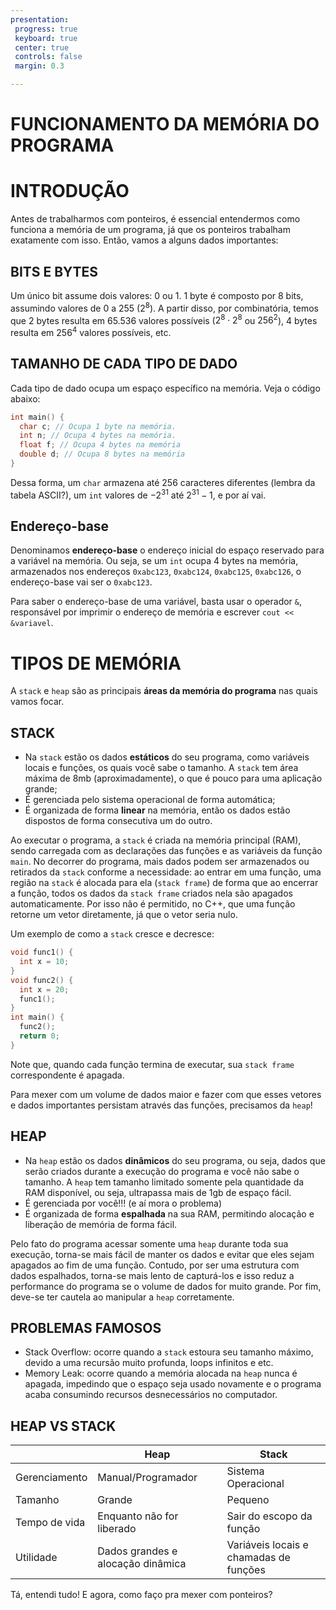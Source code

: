 ```yaml
---
presentation:
 progress: true
 keyboard: true
 center: true 
 controls: false
 margin: 0.3

---
```


<!-- slide -->
# FUNCIONAMENTO DA MEMÓRIA DO PROGRAMA

<!-- slide -->
# INTRODUÇÃO

Antes de trabalharmos com ponteiros, é essencial entendermos como funciona a memória de um programa, já que os ponteiros trabalham exatamente com isso. Então, vamos a alguns dados importantes:
  
<!-- slide -->
## BITS E BYTES

Um único bit assume dois valores: 0 ou 1.
1 byte é composto por 8 bits, assumindo valores de 0 a 255 ($2^8$). A partir disso, por combinatória, temos que 2 bytes resulta em 65.536 valores possíveis ($2^8 \cdot 2^8$ ou $256^2$), 4 bytes resulta em $256^4$ valores possíveis, etc.

<!-- slide -->

## TAMANHO DE CADA TIPO DE DADO

Cada tipo de dado ocupa um espaço específico na memória. Veja o código abaixo:

```cpp
int main() {
  char c; // Ocupa 1 byte na memória. 
  int n; // Ocupa 4 bytes na memória. 
  float f; // Ocupa 4 bytes na memória
  double d; // Ocupa 8 bytes na memória
}
```

Dessa forma, um `char` armazena até 256 caracteres diferentes (lembra da tabela ASCII?), um `int` valores de $-2^{31}$ até $2^{31} - 1$, e por aí vai.

<!-- slide -->
## Endereço-base

Denominamos **endereço-base** o endereço inicial do espaço reservado para a variável na memória. Ou seja, se um `int` ocupa 4 bytes na memória, armazenados nos endereços `0xabc123`, `0xabc124`, `0xabc125`, `0xabc126`, o endereço-base vai ser o `0xabc123`.

Para saber o endereço-base de uma variável, basta usar o operador `&`, responsável por imprimir o endereço de memória e escrever `cout << &variavel`.

<!-- slide -->
# TIPOS DE MEMÓRIA

A `stack` e `heap` são as principais **áreas da memória do programa** nas quais vamos focar.  

<!-- slide -->
## STACK

- Na `stack` estão os dados **estáticos** do seu programa, como variáveis locais e funções, os quais você sabe o tamanho. A `stack` tem área máxima de 8mb (aproximadamente), o que é pouco para uma aplicação grande;
- É gerenciada pelo sistema operacional de forma automática;
- É organizada de forma **linear** na memória, então os dados estão dispostos de forma consecutiva um do outro.

<!-- slide -->
Ao executar o programa, a `stack` é criada na memória principal (RAM), sendo carregada com as declarações das funções e as variáveis da função `main`. No decorrer do programa, mais dados podem ser armazenados ou retirados da `stack` conforme a necessidade: ao entrar em uma função, uma região na `stack` é alocada para ela (`stack frame`) de forma que ao encerrar a função, todos os dados da `stack frame` criados nela são apagados automaticamente. Por isso não é permitido, no C++, que uma função retorne um vetor diretamente, já que o vetor seria nulo.

<!-- slide -->
Um exemplo de como a `stack` cresce e decresce:

```cpp
void func1() {
  int x = 10;
}
void func2() {
  int x = 20;
  func1();
}
int main() {
  func2();
  return 0;
}
```

Note que, quando cada função termina de executar, sua `stack frame` correspondente é apagada.

<!-- slide -->
Para mexer com um volume de dados maior e fazer com que esses vetores e dados importantes persistam através das funções, precisamos da `heap`!

<!-- slide -->
## HEAP

- Na `heap` estão os dados **dinâmicos** do seu programa, ou seja, dados que serão criados durante a execução do programa e você não sabe o tamanho. A `heap` tem tamanho limitado somente pela quantidade da RAM disponível, ou seja, ultrapassa mais de 1gb de espaço fácil.
- É gerenciada por você!!! (e aí mora o problema)
- É organizada de forma **espalhada** na sua RAM, permitindo alocação e liberação de memória de forma fácil.

<!-- slide -->
Pelo fato do programa acessar somente uma `heap` durante toda sua execução, torna-se mais fácil de manter os dados e evitar que eles sejam apagados ao fim de uma função. Contudo, por ser uma estrutura com dados espalhados, torna-se mais lento de capturá-los e isso reduz a performance do programa se o volume de dados for muito grande. Por fim, deve-se ter cautela ao manipular a `heap` corretamente.

<!-- slide -->

## PROBLEMAS FAMOSOS

- Stack Overflow: ocorre quando a `stack` estoura seu tamanho máximo, devido a uma recursão muito profunda, loops infinitos e etc.
- Memory Leak: ocorre quando a memória alocada na `heap` nunca é apagada, impedindo que o espaço seja usado novamente e o programa acaba consumindo recursos desnecessários no computador.

<!-- slide -->

## HEAP VS STACK

|       |  Heap | Stack |
|  ---  | ----- | ----- |
| Gerenciamento | Manual/Programador | Sistema Operacional |
| Tamanho | Grande | Pequeno |
| Tempo de vida | Enquanto não for liberado | Sair do escopo da função |
| Utilidade | Dados grandes e alocação dinâmica | Variáveis locais e chamadas de funções |

<!-- slide -->
Tá, entendi tudo! E agora, como faço pra mexer com ponteiros?
